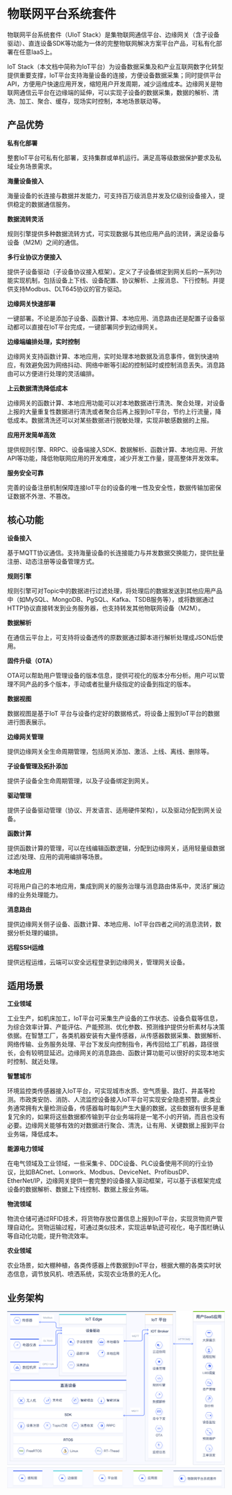 # 物联网平台系统套件

物联网平台系统套件（UIoT Stack）是集物联网通信平台、边缘网关（含子设备驱动）、直连设备SDK等功能为一体的完整物联网解决方案平台产品，可私有化部署在任意IaaS上。

IoT Stack（本文档中简称为IoT平台）为设备数据采集及和产业互联网数字化转型提供重要支撑，IoT平台支持海量设备的连接，方便设备数据采集；同时提供平台API，方便用户快速应用开发，缩短用户开发周期，减少运维成本。边缘网关是物联网通信云平台在边缘端的延伸，可以实现子设备的数据采集，数据的解析、清洗、加工、聚合、缓存，现场实时控制，本地场景联动等。



## 产品优势

**私有化部署**

整套IoT平台可私有化部署，支持集群或单机运行。满足高等级数据保护要求及私域业务场景需求。

**海量设备接入**

海量设备的长连接与数据并发能力，可支持百万级消息并发及亿级别设备接入，提供稳定的数据通信服务。

**数据流转灵活**

规则引擎提供多种数据流转方式，可实现数据与其他应用产品的流转，满足设备与设备（M2M）之间的通信。

**多行业协议方便接入**

提供子设备驱动（子设备协议接入框架）。定义了子设备绑定到网关后的一系列功能实现机制，包括设备上下线、设备配置、协议解析、上报消息、下行控制。并提供支持Modbus、DLT645协议的官方驱动。

**边缘网关快速部署**

一键部署。不论是添加子设备、函数计算、本地应用、消息路由还是配置子设备驱动都可以直接在IoT平台完成，一键部署同步到边缘网关。

**边缘端编排处理，实时控制**

边缘网关支持函数计算、本地应用，实时处理本地数据及消息事件，做到快速响应，有效避免因为网络抖动、网络中断等引起的控制延时或控制消息丢失。消息路由可以方便进行处理的灵活编排。

**上云数据清洗降低成本**

边缘网关的函数计算、本地应用功能可以对本地数据进行清洗、聚合处理，对设备上报的大量重复性数据进行清洗或者聚合后再上报到IoT平台，节约上行流量，降低成本。数据清洗还可以对某些数据进行脱敏处理，实现非敏感数据的上报。

**应用开发简单高效**

提供规则引擎、RRPC、设备端接入SDK、数据解析、函数计算、本地应用、开放API等功能，降低物联网应用的开发难度，减少开发工作量，提高整体开发效率。

**服务安全可靠**

完善的设备注册机制保障连接IoT平台的设备的唯一性及安全性，数据传输加密保证数据不外泄、不篡改。



## 核心功能

**设备接入**

基于MQTT协议通信。支持海量设备的长连接能力与并发数据交换能力，提供批量注册、动态注册等设备管理方式。

**规则引擎**

规则引擎可对Topic中的数据进行过滤处理，将处理后的数据发送到其他应用产品中（如MySQL、MongoDB、PgSQL、Kafka、TSDB服务等），或将数据通过HTTP协议直接转发到业务服务器，也支持转发其他物联网设备（M2M）。

**数据解析**

在通信云平台上，可支持将设备透传的原数据通过脚本进行解析处理成JSON后使用。

**固件升级（OTA）**

OTA可以帮助用户管理设备的版本信息，提供可视化的版本分布分析。用户可以管理不同产品的多个版本，手动或者批量升级指定的设备到指定的版本。

**数据视图**

数据视图是基于IoT 平台与设备约定好的数据格式，将设备上报到IoT平台的数据进行图表展示。

**边缘网关管理**

提供边缘网关全生命周期管理，包括网关添加、激活、上线、离线、删除等。

**子设备管理及拓扑添加**

提供子设备全生命周期管理，以及子设备绑定到网关。

**驱动管理**

提供子设备驱动管理（协议、开发语言、适用硬件架构），以及驱动分配到网关设备。

**函数计算**

提供函数计算的管理，可以在线编辑函数逻辑，分配到边缘网关，适用轻量级数据过滤/处理、应用的调用编排等场景。

**本地应用**

可将用户自己的本地应用，集成到网关的服务治理与消息路由体系中，灵活扩展边缘的业务处理能力。

**消息路由**

提供边缘网关侧子设备、函数计算、本地应用、IoT平台四者之间的消息流转，数据分析处理的编排。

**远程SSH运维**

提供远程运维，云端可以安全远程登录到边缘网关，管理网关设备。



## 适用场景

**工业领域**

工业生产，如机床加工，IoT平台可采集生产设备的工作状态、设备负载等信息，为综合效率计算、产能评估、产能预测、优化参数、预测维护提供分析素材与决策依据。在智慧工厂，各类机器安装有大量传感器，从传感器数据采集、数据解析、网络传输、业务服务处理、平台下发反向控制指令，再传回给工厂机器，路径很长，会有较明显延迟。边缘网关的消息路由、函数计算功能可以很好的实现本地实时控制、就近处理。

**智慧城市**

环境监控类传感器接入IoT平台，可实现城市水质、空气质量、路灯、井盖等检测。市政类安防、消防、人流监控设备接入IoT平台可实现安全隐患预警。此类业务通常拥有大量检测设备，传感器每时每刻产生大量的数据，这些数据有很多是重复冗余的，如果将这些数据都传输到平台业务端将是一笔不小的开销，而且也没有必要。边缘网关能够有效的对数据进行聚合、清洗，让有用、关键数据上报到平台业务端，降低成本。

**能源电力领域**

在电气领域及工业领域，一些采集卡、DDC设备、PLC设备使用不同的行业协议，比如BACnet、Lonwork、Modbus、DeviceNet、ProfibusDP、EtherNet/IP，边缘网关提供一套完整的设备接入驱动框架，可以基于该框架完成设备的数据解析、数据上下线控制、数据上报业务端。

**物流领域**

物流仓储可通过RFID技术，将货物存放位置信息上报到IoT平台，实现货物资产管理自动化。货物运输过程，可通过类似技术，实现运单轨迹可视化，电子围栏确认等自动化功能，提升物流效率。

**农业领域**

农业场景，如大棚种植，各类传感器上传数据到IoT平台，根据大棚的各类实时状态信息，调节放风机、喷洒系统，实现农业场景的无人化。




## 业务架构

![](./images/产品介绍.png)













